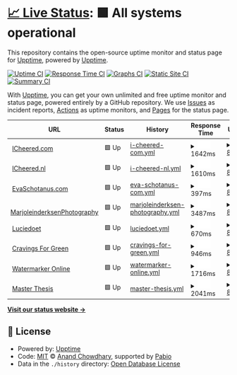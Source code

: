 # [📈 Live Status](https://upptime.github.io/upptime): <!--live status--> **🟩 All systems operational**

This repository contains the open-source uptime monitor and status page for [Upptime](https://upptime.js.org), powered by [Upptime](https://github.com/upptime/upptime).

[![Uptime CI](https://github.com/upptime/upptime/workflows/Uptime%20CI/badge.svg)](https://github.com/upptime/upptime/actions?query=workflow%3A%22Uptime+CI%22)
[![Response Time CI](https://github.com/upptime/upptime/workflows/Response%20Time%20CI/badge.svg)](https://github.com/upptime/upptime/actions?query=workflow%3A%22Response+Time+CI%22)
[![Graphs CI](https://github.com/upptime/upptime/workflows/Graphs%20CI/badge.svg)](https://github.com/upptime/upptime/actions?query=workflow%3A%22Graphs+CI%22)
[![Static Site CI](https://github.com/upptime/upptime/workflows/Static%20Site%20CI/badge.svg)](https://github.com/upptime/upptime/actions?query=workflow%3A%22Static+Site+CI%22)
[![Summary CI](https://github.com/upptime/upptime/workflows/Summary%20CI/badge.svg)](https://github.com/upptime/upptime/actions?query=workflow%3A%22Summary+CI%22)

With [Upptime](https://upptime.js.org), you can get your own unlimited and free uptime monitor and status page, powered entirely by a GitHub repository. We use [Issues](https://github.com/upptime/upptime/issues) as incident reports, [Actions](https://github.com/upptime/upptime/actions) as uptime monitors, and [Pages](https://upptime.github.io/upptime) for the status page.

<!--start: status pages-->
<!-- This summary is generated by Upptime (https://github.com/upptime/upptime) -->
<!-- Do not edit this manually, your changes will be overwritten -->
<!-- prettier-ignore -->
| URL | Status | History | Response Time | Uptime |
| --- | ------ | ------- | ------------- | ------ |
| <img alt="" src="https://icons.duckduckgo.com/ip3/www.icheered.com.ico" height="13"> [ICheered.com](https://www.icheered.com) | 🟩 Up | [i-cheered-com.yml](https://github.com/icheered/uptime/commits/HEAD/history/i-cheered-com.yml) | <details><summary><img alt="Response time graph" src="./graphs/i-cheered-com/response-time-week.png" height="20"> 1642ms</summary><br><a href="https://upptime.github.io/upptime/history/i-cheered-com"><img alt="Response time 1642" src="https://img.shields.io/endpoint?url=https%3A%2F%2Fraw.githubusercontent.com%2Ficheered%2Fuptime%2FHEAD%2Fapi%2Fi-cheered-com%2Fresponse-time.json"></a><br><a href="https://upptime.github.io/upptime/history/i-cheered-com"><img alt="24-hour response time 2850" src="https://img.shields.io/endpoint?url=https%3A%2F%2Fraw.githubusercontent.com%2Ficheered%2Fuptime%2FHEAD%2Fapi%2Fi-cheered-com%2Fresponse-time-day.json"></a><br><a href="https://upptime.github.io/upptime/history/i-cheered-com"><img alt="7-day response time 1642" src="https://img.shields.io/endpoint?url=https%3A%2F%2Fraw.githubusercontent.com%2Ficheered%2Fuptime%2FHEAD%2Fapi%2Fi-cheered-com%2Fresponse-time-week.json"></a><br><a href="https://upptime.github.io/upptime/history/i-cheered-com"><img alt="30-day response time 1642" src="https://img.shields.io/endpoint?url=https%3A%2F%2Fraw.githubusercontent.com%2Ficheered%2Fuptime%2FHEAD%2Fapi%2Fi-cheered-com%2Fresponse-time-month.json"></a><br><a href="https://upptime.github.io/upptime/history/i-cheered-com"><img alt="1-year response time 1642" src="https://img.shields.io/endpoint?url=https%3A%2F%2Fraw.githubusercontent.com%2Ficheered%2Fuptime%2FHEAD%2Fapi%2Fi-cheered-com%2Fresponse-time-year.json"></a></details> | <details><summary><a href="https://upptime.github.io/upptime/history/i-cheered-com">84.38%</a></summary><a href="https://upptime.github.io/upptime/history/i-cheered-com"><img alt="All-time uptime 84.38%" src="https://img.shields.io/endpoint?url=https%3A%2F%2Fraw.githubusercontent.com%2Ficheered%2Fuptime%2FHEAD%2Fapi%2Fi-cheered-com%2Fuptime.json"></a><br><a href="https://upptime.github.io/upptime/history/i-cheered-com"><img alt="24-hour uptime 81.92%" src="https://img.shields.io/endpoint?url=https%3A%2F%2Fraw.githubusercontent.com%2Ficheered%2Fuptime%2FHEAD%2Fapi%2Fi-cheered-com%2Fuptime-day.json"></a><br><a href="https://upptime.github.io/upptime/history/i-cheered-com"><img alt="7-day uptime 84.38%" src="https://img.shields.io/endpoint?url=https%3A%2F%2Fraw.githubusercontent.com%2Ficheered%2Fuptime%2FHEAD%2Fapi%2Fi-cheered-com%2Fuptime-week.json"></a><br><a href="https://upptime.github.io/upptime/history/i-cheered-com"><img alt="30-day uptime 84.38%" src="https://img.shields.io/endpoint?url=https%3A%2F%2Fraw.githubusercontent.com%2Ficheered%2Fuptime%2FHEAD%2Fapi%2Fi-cheered-com%2Fuptime-month.json"></a><br><a href="https://upptime.github.io/upptime/history/i-cheered-com"><img alt="1-year uptime 84.38%" src="https://img.shields.io/endpoint?url=https%3A%2F%2Fraw.githubusercontent.com%2Ficheered%2Fuptime%2FHEAD%2Fapi%2Fi-cheered-com%2Fuptime-year.json"></a></details>
| <img alt="" src="https://icons.duckduckgo.com/ip3/www.icheered.nl.ico" height="13"> [ICheered.nl](https://www.icheered.nl) | 🟩 Up | [i-cheered-nl.yml](https://github.com/icheered/uptime/commits/HEAD/history/i-cheered-nl.yml) | <details><summary><img alt="Response time graph" src="./graphs/i-cheered-nl/response-time-week.png" height="20"> 1610ms</summary><br><a href="https://upptime.github.io/upptime/history/i-cheered-nl"><img alt="Response time 1610" src="https://img.shields.io/endpoint?url=https%3A%2F%2Fraw.githubusercontent.com%2Ficheered%2Fuptime%2FHEAD%2Fapi%2Fi-cheered-nl%2Fresponse-time.json"></a><br><a href="https://upptime.github.io/upptime/history/i-cheered-nl"><img alt="24-hour response time 2841" src="https://img.shields.io/endpoint?url=https%3A%2F%2Fraw.githubusercontent.com%2Ficheered%2Fuptime%2FHEAD%2Fapi%2Fi-cheered-nl%2Fresponse-time-day.json"></a><br><a href="https://upptime.github.io/upptime/history/i-cheered-nl"><img alt="7-day response time 1610" src="https://img.shields.io/endpoint?url=https%3A%2F%2Fraw.githubusercontent.com%2Ficheered%2Fuptime%2FHEAD%2Fapi%2Fi-cheered-nl%2Fresponse-time-week.json"></a><br><a href="https://upptime.github.io/upptime/history/i-cheered-nl"><img alt="30-day response time 1610" src="https://img.shields.io/endpoint?url=https%3A%2F%2Fraw.githubusercontent.com%2Ficheered%2Fuptime%2FHEAD%2Fapi%2Fi-cheered-nl%2Fresponse-time-month.json"></a><br><a href="https://upptime.github.io/upptime/history/i-cheered-nl"><img alt="1-year response time 1610" src="https://img.shields.io/endpoint?url=https%3A%2F%2Fraw.githubusercontent.com%2Ficheered%2Fuptime%2FHEAD%2Fapi%2Fi-cheered-nl%2Fresponse-time-year.json"></a></details> | <details><summary><a href="https://upptime.github.io/upptime/history/i-cheered-nl">84.41%</a></summary><a href="https://upptime.github.io/upptime/history/i-cheered-nl"><img alt="All-time uptime 84.41%" src="https://img.shields.io/endpoint?url=https%3A%2F%2Fraw.githubusercontent.com%2Ficheered%2Fuptime%2FHEAD%2Fapi%2Fi-cheered-nl%2Fuptime.json"></a><br><a href="https://upptime.github.io/upptime/history/i-cheered-nl"><img alt="24-hour uptime 81.95%" src="https://img.shields.io/endpoint?url=https%3A%2F%2Fraw.githubusercontent.com%2Ficheered%2Fuptime%2FHEAD%2Fapi%2Fi-cheered-nl%2Fuptime-day.json"></a><br><a href="https://upptime.github.io/upptime/history/i-cheered-nl"><img alt="7-day uptime 84.41%" src="https://img.shields.io/endpoint?url=https%3A%2F%2Fraw.githubusercontent.com%2Ficheered%2Fuptime%2FHEAD%2Fapi%2Fi-cheered-nl%2Fuptime-week.json"></a><br><a href="https://upptime.github.io/upptime/history/i-cheered-nl"><img alt="30-day uptime 84.41%" src="https://img.shields.io/endpoint?url=https%3A%2F%2Fraw.githubusercontent.com%2Ficheered%2Fuptime%2FHEAD%2Fapi%2Fi-cheered-nl%2Fuptime-month.json"></a><br><a href="https://upptime.github.io/upptime/history/i-cheered-nl"><img alt="1-year uptime 84.41%" src="https://img.shields.io/endpoint?url=https%3A%2F%2Fraw.githubusercontent.com%2Ficheered%2Fuptime%2FHEAD%2Fapi%2Fi-cheered-nl%2Fuptime-year.json"></a></details>
| <img alt="" src="https://icons.duckduckgo.com/ip3/evaschotanus.com.ico" height="13"> [EvaSchotanus.com](https://evaschotanus.com/) | 🟩 Up | [eva-schotanus-com.yml](https://github.com/icheered/uptime/commits/HEAD/history/eva-schotanus-com.yml) | <details><summary><img alt="Response time graph" src="./graphs/eva-schotanus-com/response-time-week.png" height="20"> 397ms</summary><br><a href="https://upptime.github.io/upptime/history/eva-schotanus-com"><img alt="Response time 397" src="https://img.shields.io/endpoint?url=https%3A%2F%2Fraw.githubusercontent.com%2Ficheered%2Fuptime%2FHEAD%2Fapi%2Feva-schotanus-com%2Fresponse-time.json"></a><br><a href="https://upptime.github.io/upptime/history/eva-schotanus-com"><img alt="24-hour response time 359" src="https://img.shields.io/endpoint?url=https%3A%2F%2Fraw.githubusercontent.com%2Ficheered%2Fuptime%2FHEAD%2Fapi%2Feva-schotanus-com%2Fresponse-time-day.json"></a><br><a href="https://upptime.github.io/upptime/history/eva-schotanus-com"><img alt="7-day response time 397" src="https://img.shields.io/endpoint?url=https%3A%2F%2Fraw.githubusercontent.com%2Ficheered%2Fuptime%2FHEAD%2Fapi%2Feva-schotanus-com%2Fresponse-time-week.json"></a><br><a href="https://upptime.github.io/upptime/history/eva-schotanus-com"><img alt="30-day response time 397" src="https://img.shields.io/endpoint?url=https%3A%2F%2Fraw.githubusercontent.com%2Ficheered%2Fuptime%2FHEAD%2Fapi%2Feva-schotanus-com%2Fresponse-time-month.json"></a><br><a href="https://upptime.github.io/upptime/history/eva-schotanus-com"><img alt="1-year response time 397" src="https://img.shields.io/endpoint?url=https%3A%2F%2Fraw.githubusercontent.com%2Ficheered%2Fuptime%2FHEAD%2Fapi%2Feva-schotanus-com%2Fresponse-time-year.json"></a></details> | <details><summary><a href="https://upptime.github.io/upptime/history/eva-schotanus-com">84.44%</a></summary><a href="https://upptime.github.io/upptime/history/eva-schotanus-com"><img alt="All-time uptime 84.44%" src="https://img.shields.io/endpoint?url=https%3A%2F%2Fraw.githubusercontent.com%2Ficheered%2Fuptime%2FHEAD%2Fapi%2Feva-schotanus-com%2Fuptime.json"></a><br><a href="https://upptime.github.io/upptime/history/eva-schotanus-com"><img alt="24-hour uptime 81.98%" src="https://img.shields.io/endpoint?url=https%3A%2F%2Fraw.githubusercontent.com%2Ficheered%2Fuptime%2FHEAD%2Fapi%2Feva-schotanus-com%2Fuptime-day.json"></a><br><a href="https://upptime.github.io/upptime/history/eva-schotanus-com"><img alt="7-day uptime 84.44%" src="https://img.shields.io/endpoint?url=https%3A%2F%2Fraw.githubusercontent.com%2Ficheered%2Fuptime%2FHEAD%2Fapi%2Feva-schotanus-com%2Fuptime-week.json"></a><br><a href="https://upptime.github.io/upptime/history/eva-schotanus-com"><img alt="30-day uptime 84.44%" src="https://img.shields.io/endpoint?url=https%3A%2F%2Fraw.githubusercontent.com%2Ficheered%2Fuptime%2FHEAD%2Fapi%2Feva-schotanus-com%2Fuptime-month.json"></a><br><a href="https://upptime.github.io/upptime/history/eva-schotanus-com"><img alt="1-year uptime 84.44%" src="https://img.shields.io/endpoint?url=https%3A%2F%2Fraw.githubusercontent.com%2Ficheered%2Fuptime%2FHEAD%2Fapi%2Feva-schotanus-com%2Fuptime-year.json"></a></details>
| <img alt="" src="https://icons.duckduckgo.com/ip3/marjoleinderksenphotography.com.ico" height="13"> [MarjoleinderksenPhotography](https://marjoleinderksenphotography.com/) | 🟩 Up | [marjoleinderksen-photography.yml](https://github.com/icheered/uptime/commits/HEAD/history/marjoleinderksen-photography.yml) | <details><summary><img alt="Response time graph" src="./graphs/marjoleinderksen-photography/response-time-week.png" height="20"> 3487ms</summary><br><a href="https://upptime.github.io/upptime/history/marjoleinderksen-photography"><img alt="Response time 3487" src="https://img.shields.io/endpoint?url=https%3A%2F%2Fraw.githubusercontent.com%2Ficheered%2Fuptime%2FHEAD%2Fapi%2Fmarjoleinderksen-photography%2Fresponse-time.json"></a><br><a href="https://upptime.github.io/upptime/history/marjoleinderksen-photography"><img alt="24-hour response time 6075" src="https://img.shields.io/endpoint?url=https%3A%2F%2Fraw.githubusercontent.com%2Ficheered%2Fuptime%2FHEAD%2Fapi%2Fmarjoleinderksen-photography%2Fresponse-time-day.json"></a><br><a href="https://upptime.github.io/upptime/history/marjoleinderksen-photography"><img alt="7-day response time 3487" src="https://img.shields.io/endpoint?url=https%3A%2F%2Fraw.githubusercontent.com%2Ficheered%2Fuptime%2FHEAD%2Fapi%2Fmarjoleinderksen-photography%2Fresponse-time-week.json"></a><br><a href="https://upptime.github.io/upptime/history/marjoleinderksen-photography"><img alt="30-day response time 3487" src="https://img.shields.io/endpoint?url=https%3A%2F%2Fraw.githubusercontent.com%2Ficheered%2Fuptime%2FHEAD%2Fapi%2Fmarjoleinderksen-photography%2Fresponse-time-month.json"></a><br><a href="https://upptime.github.io/upptime/history/marjoleinderksen-photography"><img alt="1-year response time 3487" src="https://img.shields.io/endpoint?url=https%3A%2F%2Fraw.githubusercontent.com%2Ficheered%2Fuptime%2FHEAD%2Fapi%2Fmarjoleinderksen-photography%2Fresponse-time-year.json"></a></details> | <details><summary><a href="https://upptime.github.io/upptime/history/marjoleinderksen-photography">84.46%</a></summary><a href="https://upptime.github.io/upptime/history/marjoleinderksen-photography"><img alt="All-time uptime 84.46%" src="https://img.shields.io/endpoint?url=https%3A%2F%2Fraw.githubusercontent.com%2Ficheered%2Fuptime%2FHEAD%2Fapi%2Fmarjoleinderksen-photography%2Fuptime.json"></a><br><a href="https://upptime.github.io/upptime/history/marjoleinderksen-photography"><img alt="24-hour uptime 82.01%" src="https://img.shields.io/endpoint?url=https%3A%2F%2Fraw.githubusercontent.com%2Ficheered%2Fuptime%2FHEAD%2Fapi%2Fmarjoleinderksen-photography%2Fuptime-day.json"></a><br><a href="https://upptime.github.io/upptime/history/marjoleinderksen-photography"><img alt="7-day uptime 84.46%" src="https://img.shields.io/endpoint?url=https%3A%2F%2Fraw.githubusercontent.com%2Ficheered%2Fuptime%2FHEAD%2Fapi%2Fmarjoleinderksen-photography%2Fuptime-week.json"></a><br><a href="https://upptime.github.io/upptime/history/marjoleinderksen-photography"><img alt="30-day uptime 84.46%" src="https://img.shields.io/endpoint?url=https%3A%2F%2Fraw.githubusercontent.com%2Ficheered%2Fuptime%2FHEAD%2Fapi%2Fmarjoleinderksen-photography%2Fuptime-month.json"></a><br><a href="https://upptime.github.io/upptime/history/marjoleinderksen-photography"><img alt="1-year uptime 84.46%" src="https://img.shields.io/endpoint?url=https%3A%2F%2Fraw.githubusercontent.com%2Ficheered%2Fuptime%2FHEAD%2Fapi%2Fmarjoleinderksen-photography%2Fuptime-year.json"></a></details>
| <img alt="" src="https://icons.duckduckgo.com/ip3/luciedoet.nl.ico" height="13"> [Luciedoet](https://luciedoet.nl/) | 🟩 Up | [luciedoet.yml](https://github.com/icheered/uptime/commits/HEAD/history/luciedoet.yml) | <details><summary><img alt="Response time graph" src="./graphs/luciedoet/response-time-week.png" height="20"> 670ms</summary><br><a href="https://upptime.github.io/upptime/history/luciedoet"><img alt="Response time 670" src="https://img.shields.io/endpoint?url=https%3A%2F%2Fraw.githubusercontent.com%2Ficheered%2Fuptime%2FHEAD%2Fapi%2Fluciedoet%2Fresponse-time.json"></a><br><a href="https://upptime.github.io/upptime/history/luciedoet"><img alt="24-hour response time 589" src="https://img.shields.io/endpoint?url=https%3A%2F%2Fraw.githubusercontent.com%2Ficheered%2Fuptime%2FHEAD%2Fapi%2Fluciedoet%2Fresponse-time-day.json"></a><br><a href="https://upptime.github.io/upptime/history/luciedoet"><img alt="7-day response time 670" src="https://img.shields.io/endpoint?url=https%3A%2F%2Fraw.githubusercontent.com%2Ficheered%2Fuptime%2FHEAD%2Fapi%2Fluciedoet%2Fresponse-time-week.json"></a><br><a href="https://upptime.github.io/upptime/history/luciedoet"><img alt="30-day response time 670" src="https://img.shields.io/endpoint?url=https%3A%2F%2Fraw.githubusercontent.com%2Ficheered%2Fuptime%2FHEAD%2Fapi%2Fluciedoet%2Fresponse-time-month.json"></a><br><a href="https://upptime.github.io/upptime/history/luciedoet"><img alt="1-year response time 670" src="https://img.shields.io/endpoint?url=https%3A%2F%2Fraw.githubusercontent.com%2Ficheered%2Fuptime%2FHEAD%2Fapi%2Fluciedoet%2Fresponse-time-year.json"></a></details> | <details><summary><a href="https://upptime.github.io/upptime/history/luciedoet">84.46%</a></summary><a href="https://upptime.github.io/upptime/history/luciedoet"><img alt="All-time uptime 84.46%" src="https://img.shields.io/endpoint?url=https%3A%2F%2Fraw.githubusercontent.com%2Ficheered%2Fuptime%2FHEAD%2Fapi%2Fluciedoet%2Fuptime.json"></a><br><a href="https://upptime.github.io/upptime/history/luciedoet"><img alt="24-hour uptime 82.02%" src="https://img.shields.io/endpoint?url=https%3A%2F%2Fraw.githubusercontent.com%2Ficheered%2Fuptime%2FHEAD%2Fapi%2Fluciedoet%2Fuptime-day.json"></a><br><a href="https://upptime.github.io/upptime/history/luciedoet"><img alt="7-day uptime 84.46%" src="https://img.shields.io/endpoint?url=https%3A%2F%2Fraw.githubusercontent.com%2Ficheered%2Fuptime%2FHEAD%2Fapi%2Fluciedoet%2Fuptime-week.json"></a><br><a href="https://upptime.github.io/upptime/history/luciedoet"><img alt="30-day uptime 84.46%" src="https://img.shields.io/endpoint?url=https%3A%2F%2Fraw.githubusercontent.com%2Ficheered%2Fuptime%2FHEAD%2Fapi%2Fluciedoet%2Fuptime-month.json"></a><br><a href="https://upptime.github.io/upptime/history/luciedoet"><img alt="1-year uptime 84.46%" src="https://img.shields.io/endpoint?url=https%3A%2F%2Fraw.githubusercontent.com%2Ficheered%2Fuptime%2FHEAD%2Fapi%2Fluciedoet%2Fuptime-year.json"></a></details>
| <img alt="" src="https://icons.duckduckgo.com/ip3/cravingsforgreen.nl.ico" height="13"> [Cravings For Green](https://cravingsforgreen.nl/) | 🟩 Up | [cravings-for-green.yml](https://github.com/icheered/uptime/commits/HEAD/history/cravings-for-green.yml) | <details><summary><img alt="Response time graph" src="./graphs/cravings-for-green/response-time-week.png" height="20"> 946ms</summary><br><a href="https://upptime.github.io/upptime/history/cravings-for-green"><img alt="Response time 946" src="https://img.shields.io/endpoint?url=https%3A%2F%2Fraw.githubusercontent.com%2Ficheered%2Fuptime%2FHEAD%2Fapi%2Fcravings-for-green%2Fresponse-time.json"></a><br><a href="https://upptime.github.io/upptime/history/cravings-for-green"><img alt="24-hour response time 883" src="https://img.shields.io/endpoint?url=https%3A%2F%2Fraw.githubusercontent.com%2Ficheered%2Fuptime%2FHEAD%2Fapi%2Fcravings-for-green%2Fresponse-time-day.json"></a><br><a href="https://upptime.github.io/upptime/history/cravings-for-green"><img alt="7-day response time 946" src="https://img.shields.io/endpoint?url=https%3A%2F%2Fraw.githubusercontent.com%2Ficheered%2Fuptime%2FHEAD%2Fapi%2Fcravings-for-green%2Fresponse-time-week.json"></a><br><a href="https://upptime.github.io/upptime/history/cravings-for-green"><img alt="30-day response time 946" src="https://img.shields.io/endpoint?url=https%3A%2F%2Fraw.githubusercontent.com%2Ficheered%2Fuptime%2FHEAD%2Fapi%2Fcravings-for-green%2Fresponse-time-month.json"></a><br><a href="https://upptime.github.io/upptime/history/cravings-for-green"><img alt="1-year response time 946" src="https://img.shields.io/endpoint?url=https%3A%2F%2Fraw.githubusercontent.com%2Ficheered%2Fuptime%2FHEAD%2Fapi%2Fcravings-for-green%2Fresponse-time-year.json"></a></details> | <details><summary><a href="https://upptime.github.io/upptime/history/cravings-for-green">84.48%</a></summary><a href="https://upptime.github.io/upptime/history/cravings-for-green"><img alt="All-time uptime 84.48%" src="https://img.shields.io/endpoint?url=https%3A%2F%2Fraw.githubusercontent.com%2Ficheered%2Fuptime%2FHEAD%2Fapi%2Fcravings-for-green%2Fuptime.json"></a><br><a href="https://upptime.github.io/upptime/history/cravings-for-green"><img alt="24-hour uptime 82.04%" src="https://img.shields.io/endpoint?url=https%3A%2F%2Fraw.githubusercontent.com%2Ficheered%2Fuptime%2FHEAD%2Fapi%2Fcravings-for-green%2Fuptime-day.json"></a><br><a href="https://upptime.github.io/upptime/history/cravings-for-green"><img alt="7-day uptime 84.48%" src="https://img.shields.io/endpoint?url=https%3A%2F%2Fraw.githubusercontent.com%2Ficheered%2Fuptime%2FHEAD%2Fapi%2Fcravings-for-green%2Fuptime-week.json"></a><br><a href="https://upptime.github.io/upptime/history/cravings-for-green"><img alt="30-day uptime 84.48%" src="https://img.shields.io/endpoint?url=https%3A%2F%2Fraw.githubusercontent.com%2Ficheered%2Fuptime%2FHEAD%2Fapi%2Fcravings-for-green%2Fuptime-month.json"></a><br><a href="https://upptime.github.io/upptime/history/cravings-for-green"><img alt="1-year uptime 84.48%" src="https://img.shields.io/endpoint?url=https%3A%2F%2Fraw.githubusercontent.com%2Ficheered%2Fuptime%2FHEAD%2Fapi%2Fcravings-for-green%2Fuptime-year.json"></a></details>
| <img alt="" src="https://icons.duckduckgo.com/ip3/watermarker.icheered.nl.ico" height="13"> [Watermarker Online](https://watermarker.icheered.nl) | 🟩 Up | [watermarker-online.yml](https://github.com/icheered/uptime/commits/HEAD/history/watermarker-online.yml) | <details><summary><img alt="Response time graph" src="./graphs/watermarker-online/response-time-week.png" height="20"> 1716ms</summary><br><a href="https://upptime.github.io/upptime/history/watermarker-online"><img alt="Response time 1716" src="https://img.shields.io/endpoint?url=https%3A%2F%2Fraw.githubusercontent.com%2Ficheered%2Fuptime%2FHEAD%2Fapi%2Fwatermarker-online%2Fresponse-time.json"></a><br><a href="https://upptime.github.io/upptime/history/watermarker-online"><img alt="24-hour response time 2948" src="https://img.shields.io/endpoint?url=https%3A%2F%2Fraw.githubusercontent.com%2Ficheered%2Fuptime%2FHEAD%2Fapi%2Fwatermarker-online%2Fresponse-time-day.json"></a><br><a href="https://upptime.github.io/upptime/history/watermarker-online"><img alt="7-day response time 1716" src="https://img.shields.io/endpoint?url=https%3A%2F%2Fraw.githubusercontent.com%2Ficheered%2Fuptime%2FHEAD%2Fapi%2Fwatermarker-online%2Fresponse-time-week.json"></a><br><a href="https://upptime.github.io/upptime/history/watermarker-online"><img alt="30-day response time 1716" src="https://img.shields.io/endpoint?url=https%3A%2F%2Fraw.githubusercontent.com%2Ficheered%2Fuptime%2FHEAD%2Fapi%2Fwatermarker-online%2Fresponse-time-month.json"></a><br><a href="https://upptime.github.io/upptime/history/watermarker-online"><img alt="1-year response time 1716" src="https://img.shields.io/endpoint?url=https%3A%2F%2Fraw.githubusercontent.com%2Ficheered%2Fuptime%2FHEAD%2Fapi%2Fwatermarker-online%2Fresponse-time-year.json"></a></details> | <details><summary><a href="https://upptime.github.io/upptime/history/watermarker-online">84.51%</a></summary><a href="https://upptime.github.io/upptime/history/watermarker-online"><img alt="All-time uptime 84.51%" src="https://img.shields.io/endpoint?url=https%3A%2F%2Fraw.githubusercontent.com%2Ficheered%2Fuptime%2FHEAD%2Fapi%2Fwatermarker-online%2Fuptime.json"></a><br><a href="https://upptime.github.io/upptime/history/watermarker-online"><img alt="24-hour uptime 82.07%" src="https://img.shields.io/endpoint?url=https%3A%2F%2Fraw.githubusercontent.com%2Ficheered%2Fuptime%2FHEAD%2Fapi%2Fwatermarker-online%2Fuptime-day.json"></a><br><a href="https://upptime.github.io/upptime/history/watermarker-online"><img alt="7-day uptime 84.51%" src="https://img.shields.io/endpoint?url=https%3A%2F%2Fraw.githubusercontent.com%2Ficheered%2Fuptime%2FHEAD%2Fapi%2Fwatermarker-online%2Fuptime-week.json"></a><br><a href="https://upptime.github.io/upptime/history/watermarker-online"><img alt="30-day uptime 84.51%" src="https://img.shields.io/endpoint?url=https%3A%2F%2Fraw.githubusercontent.com%2Ficheered%2Fuptime%2FHEAD%2Fapi%2Fwatermarker-online%2Fuptime-month.json"></a><br><a href="https://upptime.github.io/upptime/history/watermarker-online"><img alt="1-year uptime 84.51%" src="https://img.shields.io/endpoint?url=https%3A%2F%2Fraw.githubusercontent.com%2Ficheered%2Fuptime%2FHEAD%2Fapi%2Fwatermarker-online%2Fuptime-year.json"></a></details>
| <img alt="" src="https://icons.duckduckgo.com/ip3/thesis.icheered.com.ico" height="13"> [Master Thesis](https://thesis.icheered.com) | 🟩 Up | [master-thesis.yml](https://github.com/icheered/uptime/commits/HEAD/history/master-thesis.yml) | <details><summary><img alt="Response time graph" src="./graphs/master-thesis/response-time-week.png" height="20"> 2041ms</summary><br><a href="https://upptime.github.io/upptime/history/master-thesis"><img alt="Response time 2041" src="https://img.shields.io/endpoint?url=https%3A%2F%2Fraw.githubusercontent.com%2Ficheered%2Fuptime%2FHEAD%2Fapi%2Fmaster-thesis%2Fresponse-time.json"></a><br><a href="https://upptime.github.io/upptime/history/master-thesis"><img alt="24-hour response time 2858" src="https://img.shields.io/endpoint?url=https%3A%2F%2Fraw.githubusercontent.com%2Ficheered%2Fuptime%2FHEAD%2Fapi%2Fmaster-thesis%2Fresponse-time-day.json"></a><br><a href="https://upptime.github.io/upptime/history/master-thesis"><img alt="7-day response time 2041" src="https://img.shields.io/endpoint?url=https%3A%2F%2Fraw.githubusercontent.com%2Ficheered%2Fuptime%2FHEAD%2Fapi%2Fmaster-thesis%2Fresponse-time-week.json"></a><br><a href="https://upptime.github.io/upptime/history/master-thesis"><img alt="30-day response time 2041" src="https://img.shields.io/endpoint?url=https%3A%2F%2Fraw.githubusercontent.com%2Ficheered%2Fuptime%2FHEAD%2Fapi%2Fmaster-thesis%2Fresponse-time-month.json"></a><br><a href="https://upptime.github.io/upptime/history/master-thesis"><img alt="1-year response time 2041" src="https://img.shields.io/endpoint?url=https%3A%2F%2Fraw.githubusercontent.com%2Ficheered%2Fuptime%2FHEAD%2Fapi%2Fmaster-thesis%2Fresponse-time-year.json"></a></details> | <details><summary><a href="https://upptime.github.io/upptime/history/master-thesis">84.53%</a></summary><a href="https://upptime.github.io/upptime/history/master-thesis"><img alt="All-time uptime 84.53%" src="https://img.shields.io/endpoint?url=https%3A%2F%2Fraw.githubusercontent.com%2Ficheered%2Fuptime%2FHEAD%2Fapi%2Fmaster-thesis%2Fuptime.json"></a><br><a href="https://upptime.github.io/upptime/history/master-thesis"><img alt="24-hour uptime 82.09%" src="https://img.shields.io/endpoint?url=https%3A%2F%2Fraw.githubusercontent.com%2Ficheered%2Fuptime%2FHEAD%2Fapi%2Fmaster-thesis%2Fuptime-day.json"></a><br><a href="https://upptime.github.io/upptime/history/master-thesis"><img alt="7-day uptime 84.53%" src="https://img.shields.io/endpoint?url=https%3A%2F%2Fraw.githubusercontent.com%2Ficheered%2Fuptime%2FHEAD%2Fapi%2Fmaster-thesis%2Fuptime-week.json"></a><br><a href="https://upptime.github.io/upptime/history/master-thesis"><img alt="30-day uptime 84.53%" src="https://img.shields.io/endpoint?url=https%3A%2F%2Fraw.githubusercontent.com%2Ficheered%2Fuptime%2FHEAD%2Fapi%2Fmaster-thesis%2Fuptime-month.json"></a><br><a href="https://upptime.github.io/upptime/history/master-thesis"><img alt="1-year uptime 84.53%" src="https://img.shields.io/endpoint?url=https%3A%2F%2Fraw.githubusercontent.com%2Ficheered%2Fuptime%2FHEAD%2Fapi%2Fmaster-thesis%2Fuptime-year.json"></a></details>

<!--end: status pages-->

[**Visit our status website →**](https://upptime.github.io/upptime)

## 📄 License

- Powered by: [Upptime](https://github.com/upptime/upptime)
- Code: [MIT](./LICENSE) © [Anand Chowdhary](https://anandchowdhary.com), supported by [Pabio](https://pabio.com)
- Data in the `./history` directory: [Open Database License](https://opendatacommons.org/licenses/odbl/1-0/)
